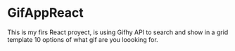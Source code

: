 # GifAppReact

This is my firs React proyect, is using Gifhy API to search and show in a grid template 10 options of what gif are you loooking for.